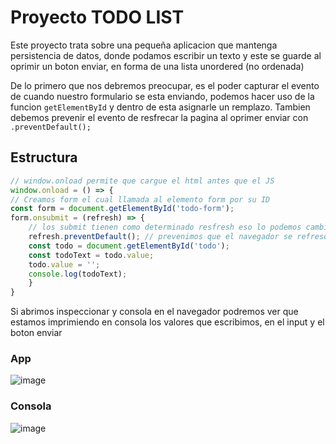 # Proyecto TODO LIST

Este proyecto trata sobre una pequeña aplicacion que mantenga  persistencia de datos, donde podamos escribir un texto y este se guarde al oprimir un boton enviar, 
en forma de una lista unordered (no ordenada)


De lo primero que nos debremos preocupar, es el poder capturar el evento de cuando nuestro formulario se esta enviando, podemos hacer uso de la funcion ``getElementById`` y dentro de esta asignarle un remplazo. Tambien debemos prevenir el evento de resfrecar la pagina al oprimer enviar con ``.preventDefault();``

## Estructura 
```.js
// window.onload permite que cargue el html antes que el JS
window.onload = () => {
// Creamos form el cual llamada al elemento form por su ID
const form = document.getElementById('todo-form');
form.onsubmit = (refresh) => {
    // los submit tienen como determinado resfresh eso lo podemos cambiar con la siguiente funcion
    refresh.preventDefault(); // prevenimos que el navegador se refresque
    const todo = document.getElementById('todo');
    const todoText = todo.value;
    todo.value = '';
    console.log(todoText);
    }
}
```

Si abrimos inspeccionar y consola en el navegador podremos ver que estamos imprimiendo en consola los valores que escribimos, en el input y el boton enviar

### App
![image](https://user-images.githubusercontent.com/42829215/189218390-03c1f0b5-e063-486c-b68b-e4c85ab75496.png)
### Consola
![image](https://user-images.githubusercontent.com/42829215/189218423-5fd9cd1c-c5bf-4319-93b3-6e69c20d80cc.png)
